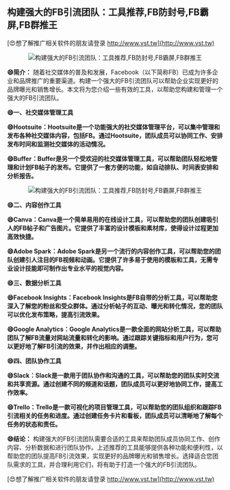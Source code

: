 ## **构建强大的FB引流团队：工具推荐,FB防封号,FB霸屏,FB群推王**

[😍想了解推广相关软件的朋友请登录 http://www.vst.tw](http://www.vst.tw)

 <center><img src="https://vst.tw/MP4/tuiguang/png/7.png" alt="构建强大的FB引流团队：工具推荐,FB防封号,FB霸屏,FB群推王"></center>

**😄简介：**
随着社交媒体的普及和发展，Facebook（以下简称FB）已成为许多企业和品牌推广的重要渠道。构建一个强大的FB引流团队可以帮助企业实现更好的品牌曝光和销售增长。本文将为您介绍一些有效的工具，以帮助您构建和管理一个强大的FB引流团队。

**😄一、社交媒体管理工具**

**😄Hootsuite：Hootsuite是一个功能强大的社交媒体管理平台，可以集中管理和发布各种社交媒体内容，包括FB。通过Hootsuite，团队成员可以协同工作、安排发布时间和监测社交媒体的活动情况。**

**😄Buffer：Buffer是另一个受欢迎的社交媒体管理工具，可以帮助团队轻松地管理和计划FB帖子的发布。它提供了一套方便的功能，如自动排队、时间表安排和分析报告。**

 <center><img src="https://vst.tw/MP4/tuiguang/png/6.png" alt="构建强大的FB引流团队：工具推荐,FB防封号,FB霸屏,FB群推王"></center>

**😄二、内容创作工具**

**😄Canva：Canva是一个简单易用的在线设计工具，可以帮助您的团队创建吸引人的FB帖子和广告图片。它提供了丰富的设计模板和素材库，使得设计过程更加高效快捷。**

**😄Adobe Spark：Adobe Spark是另一个流行的内容创作工具，可以帮助您的团队创建引人注目的FB视频和动画。它提供了许多易于使用的模板和工具，无需专业设计技能即可制作出专业水平的视觉内容。**

**😄三、数据分析工具**

**😄Facebook Insights：Facebook Insights是FB自带的分析工具，可以帮助您深入了解您的粉丝和受众群体。通过分析帖子的互动、曝光和转化情况，您的团队可以优化发布策略，提高引流效果。**

**😄Google Analytics：Google Analytics是一款全面的网站分析工具，可以帮助团队了解FB流量对网站流量和转化的影响。通过跟踪关键指标和用户行为，您可以更好地了解FB引流的效果，并作出相应的调整。**

**😄四、团队协作工具**

**😄Slack：Slack是一款用于团队协作和沟通的工具，可以帮助您的团队实时交流和共享资源。通过创建不同的频道和话题，团队成员可以更好地协同工作，提高工作效率。**

**😄Trello：Trello是一款可视化的项目管理工具，可以帮助您的团队组织和跟踪FB引流相关的任务和进度。通过创建任务卡片和看板，团队成员可以清晰地了解每个任务的状态和责任。**

**😄结论：**
构建强大的FB引流团队需要合适的工具来帮助团队成员协同工作、创作内容、分析数据和进行团队协作。上述推荐的工具能够提供各种功能和便利性，以帮助您的团队提高FB引流效果，实现更好的品牌曝光和销售增长。选择适合您团队需求的工具，并合理利用它们，将有助于打造一个强大的FB引流团队。

[😍想了解推广相关软件的朋友请登录 http://www.vst.tw](http://www.vst.tw)




